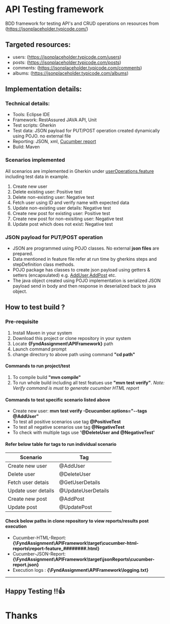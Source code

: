 # API Testing framework

BDD framework for testing API's and CRUD operations on resources from (https://jsonplaceholder.typicode.com/)

## Targeted resources:
* users:    (https://jsonplaceholder.typicode.com/users)
* posts:    (https://jsonplaceholder.typicode.com/posts)
* comments: (https://jsonplaceholder.typicode.com/comments)
* albums:   (https://jsonplaceholder.typicode.com/albums)

## Implementation details:
### Technical details:
* Tools:        Eclipse IDE
* Framework:    RestAssured JAVA API, Unit
* Test scripts: Gherkin
* Test data:    JSON payload for PUT/POST operation created dynamically using POJO. no external file   
* Reporting:    JSON, xml, [Cucumber report](https://github.com/damianszczepanik/cucumber-reporting)
* Build:        Maven

### Scenarios implemented
All scenarios are implemented in Gherkin under [userOperations.feature](https://github.com/pranay1995/FyndAssignment/blob/63b2fa22508a3644de326834095af81e81fe85fc/APIFramework/src/test/java/features/userOperations.feature) including test data in example.
1. Create new user
2. Delete existing user: Positive test
3. Delete non-existing user: Negative test
4. Fetch user using ID and verify name with expected data
5. Update non-existing user details: Negative test
6. Create new post for existing user: Positive test
7. Create new post for non-exisiting user: Negative test
8. Update post which does not exist: Negative test

### JSON payload for PUT/POST operation
* JSON are programmed using POJO classes. No external **json files** are prepared. 
* Data mentioned in feature file refer at run time by gherkins steps and stepDefinition class methods.
* POJO package has classes to create json payload using getters & setters (encapsulated) 
e.g. [AddUser](https://github.com/pranay1995/FyndAssignment/blob/9ee415ee1009222d66e2ffff69cd983aa1e1707e/APIFramework/src/main/java/pojo/AddUser.java),[AddPost](https://github.com/pranay1995/FyndAssignment/blob/9ee415ee1009222d66e2ffff69cd983aa1e1707e/APIFramework/src/main/java/pojo/AddPost.java) etc.
* The java object created using POJO implementation is serialized JSON payload send in body and then response in deserialized back to java object.

## How to test build ?
### Pre-requisite
1. Install Maven in your system
2. Download this project or clone repository in your system
3. Locate **{FyndAssignment\APIFramework}** path
4. Launch command prompt
5. change directory to above path using command **"cd path"**
#### Commands to run project/test
1. To compile build **"mvn compile"**
2. To run whole build including all test featues use **"mvn test verify"**. *Note: Verify command is must to generate cucumber HTML report*
#### Commands to test specific scenario listed above
* Create new user:  **mvn test verify -Dcucumber.options="--tags @AddUser"**
* To test all positive scenarios use tag **@PositiveTest**
* To test all negative scenarios use tag **@NegativeTest**
* To check with multiple tags use **'@DeleteUser and @NegativeTest'**
#### Refer below table for tags to run individual scenario
Scenario            | Tag
------------------- | -------------
Create new user     | @AddUser
Delete user         | @DeleteUser
Fetch user detais   | @GetUserDetails
Update user details | @UpdateUserDetails
Create new post     | @AddPost
Update post         | @UpdatePost
#### Check below paths in clone repository to view reports/results post execution
* Cucumber-HTML-Report: **{\FyndAssignment\APIFramework\target\cucumber-html-reports\report-feature_########.html}**
* Cucumber-JSON-Report: **{\FyndAssignment\APIFramework\target\jsonReports\cucumber-report.json}**
* Execution logs      : **{\FyndAssignment\APIFramework\logging.txt}**
- - - -
## Happy Testing !!:thumbsup:
# Thanks
